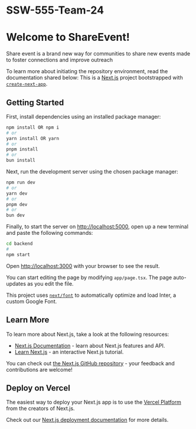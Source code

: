 # SSW-555-Team-24

# Welcome to ShareEvent!
Share event is a brand new way for communities to share new events made to foster connections and improve outreach

To learn more about initiating the repository environment, read the documentation shared below:
This is a [Next.js](https://nextjs.org/) project bootstrapped with [`create-next-app`](https://github.com/vercel/next.js/tree/canary/packages/create-next-app).

## Getting Started


First, install dependencies using an installed package manager:

```bash
npm install OR npm i
# or
yarn install OR yarn
# or
pnpm install
# or
bun install
```


Next, run the development server using the chosen package manager:

```bash
npm run dev
# or
yarn dev
# or
pnpm dev
# or
bun dev
```


Finally, to start the server on [http://localhost:5000](http://localhost:5000), open up a new terminal and paste the following commands:

```bash
cd backend
#
npm start
```

Open [http://localhost:3000](http://localhost:3000) with your browser to see the result.

You can start editing the page by modifying `app/page.tsx`. The page auto-updates as you edit the file.

This project uses [`next/font`](https://nextjs.org/docs/basic-features/font-optimization) to automatically optimize and load Inter, a custom Google Font.

## Learn More

To learn more about Next.js, take a look at the following resources:

- [Next.js Documentation](https://nextjs.org/docs) - learn about Next.js features and API.
- [Learn Next.js](https://nextjs.org/learn) - an interactive Next.js tutorial.

You can check out [the Next.js GitHub repository](https://github.com/vercel/next.js/) - your feedback and contributions are welcome!

## Deploy on Vercel

The easiest way to deploy your Next.js app is to use the [Vercel Platform](https://vercel.com/new?utm_medium=default-template&filter=next.js&utm_source=create-next-app&utm_campaign=create-next-app-readme) from the creators of Next.js.

Check out our [Next.js deployment documentation](https://nextjs.org/docs/deployment) for more details.
